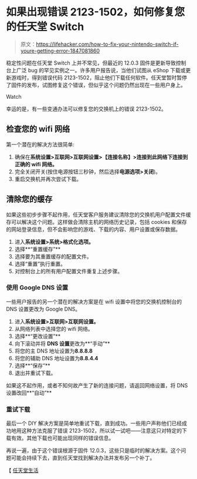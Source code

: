 # 如果出现错误 2123-1502，如何修复您的任天堂 Switch

> 原文：<https://lifehacker.com/how-to-fix-your-nintendo-switch-if-youre-getting-error-1847081860>

稳定性问题在任天堂 Switch 上并不常见，但最近的 12.0.3 固件是更新导致控制台上广泛 bug 的罕见实例之一。许多用户报告说，当他们试图从 eShop 下载或更新游戏时，得到错误代码 2123-1502，阻止他们下载任何软件。任天堂暂时暂停了固件的发布，试图修复这个错误，但似乎这个问题仍然出现在一些用户身上。

Watch

幸运的是，有一些变通办法可以修复您的交换机上的错误 2123-1502。

## 检查您的 wifi 网络

第一个潜在的解决方法很简单:

1.  确保在**系统设置>互联网>互联网设置>【连接名称】>连接到此网络下连接到正确的 wifi 网络。**
2.  完全关闭开关(按住电源按钮三秒钟，然后选择**电源选项>关闭**)。
3.  重启交换机并再次尝试下载。

## 清除您的缓存

如果这些初步步骤不起作用，任天堂客户服务建议清除您的交换机用户配置文件缓存可以解决这个问题。这样做会清除主机的网络历史记录，包括 cookies 和保存的网站登录信息，但不会影响您的游戏、下载的内容、用户设置或保存数据。

1.  进入**系统设置>系统>格式化选项。**
2.  选择**“重置缓存”**
3.  选择要为其重置缓存的配置文件。
4.  选择“重置”执行重置。
5.  对控制台上的所有用户配置文件重复上述步骤。

### 使用 Google DNS 设置

一些用户报告的另一个潜在的解决方案是在 wifi 设置中将您的交换机控制台的 DNS 设置更改为 Google DNS。

1.  进入**系统设置>互联网>互联网设置。**
2.  从网络列表中选择您的 wifi 网络。
3.  选择**“更改设置”**
4.  向下滚动并将 **DNS 设置**更改为**“手动”**
5.  将您的主 DNS 地址设置为**8.8.8.8**
6.  将您的辅助 DNS 地址设置为**8.8.4.4**
7.  选择**“保存”**
8.  退出并重试下载。

如果这不起作用，或者不知何故产生了新的连接问题，请返回网络设置，将 DNS 设置改回**“自动”**

### 重试下载

最后一个 DIY 解决方案是简单地重试下载，直到成功。一些用户声称他们已经成功地用这种方法克服了错误 2123-1502，所以试一试吧——注意这只对特定的下载有效。其他下载也可能出现同样的错误信息。

再说一遍，由于这个错误根源于固件 12.0.3，这些只是临时的解决方案。这个问题可能会持续下去，直到任天堂找到解决办法并发布另一个补丁。

【 [任天堂生活](https://www.nintendolife.com/news/2021/06/switch_users_report_problem_with_error_2123-1502_following_system_update_issues)